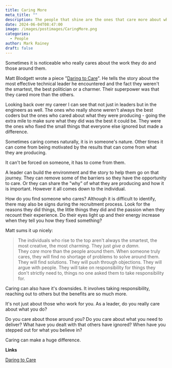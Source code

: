 ```yaml
---
title: Caring More
meta_title: ""
description: The people that shine are the ones that care more about what they do.
date: 2024-06-04T08:47:00
image: /images/postimages/CaringMore.png
categories:
  - People
author: Mark Rainey
draft: false
---
```

Sometimes it is noticeable who really cares about the work they do and those around them.

Matt Blodgett wrote a piece "[Daring to Care](https://www.mattblodgett.com/2024/05/daring-to-care.html)". He tells the story about the most effective technical leader he encountered and the fact they weren't the smartest, the best politician or a charmer. Their superpower was that they cared more than the others. 

Looking back over my career I can see that not just in leaders but in the engineers as well. The ones who really shone weren't always the best coders but the ones who cared about what they were producing - going the extra mile to make sure what they did was the best it could be. They were the ones who fixed the small things that everyone else ignored but made a difference.

Sometimes caring comes naturally, it is in someone's nature. Other times it can come from being motivated by the results that can come from what they are producing. 

It can't be forced on someone, it has to come from them. 

A leader can build the environment and the story to help them go on that journey. They can remove some of the barriers so they have the opportunity to care. Or they can share the "why" of  what they are producing and how it is important. However it all comes down to the individual.

How do you find someone who cares? Although it is difficult to identify, there may also be signs during the recruitment process. Look for the reasons they did things, the little things they did and the passion when they recount their experience. Do their eyes light up and their energy increase when they tell you how they fixed something?

Matt sums it up nicely:

> The individuals who rise to the top aren't always the smartest, the most creative, the most charming. They just _give a damn_. They _care_ more than the people around them. When someone truly cares, they will find no shortage of problems to solve around them. They will find solutions. They will push through objections. They will argue with people. They will take on responsibility for things they don't strictly need to, things no one asked them to take responsibility for.

Caring can also have it's downsides. It involves taking responsibility, reaching out to others but the benefits are so much more.

It's not just about those who work for you. As a leader, do you really care about what you do?

Do you care about those around you? Do you care about what you need to deliver? What have you dealt with that others have ignored? When have you stepped out for what you believe in?

Caring can make a huge difference.

__Links__

[Daring to Care](https://www.mattblodgett.com/2024/05/daring-to-care.html)
